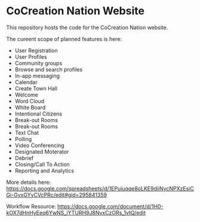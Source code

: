 # CoCreation Nation Website

This repository hosts the code for the CoCreation Nation website.

The cureent scope of planned features is here:
* User Registration
* User Profiles
* Community groups
* Browse and search profiles
* In-app messaging
* Calendar
* Create Town Hall
* Welcome
* Word Cloud
* White Board
* Intentional Citizens
* Break-out Rooms
* Break-out Rooms
* Text Chat
* Polling
* Video Conferencing
* Designated Moterator
* Debrief 
* Closing/Call To Action
* Reporting and Analytics

More details here: https://docs.google.com/spreadsheets/d/1EPuiuqqe8oLKE9diiNycNPXzEsiCGi-GyxGYyCVcPRc/edit#gid=295841359

Workflow Resource: https://docs.google.com/document/d/1H0-kOX7dHnHyEeq6YwNS_iYTURH9J8NvxCzORs_1vtQ/edit